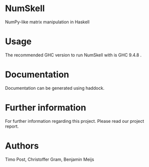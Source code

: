 # NumSkell
NumPy-like matrix manipulation in Haskell

# Usage
The recommended GHC version to run NumSkell with is GHC 9.4.8 .

# Documentation
Documentation can be generated using haddock.

# Further information
For further information regarding this project. Please read our project report.

# Authors
Timo Post, Christoffer Gram, Benjamin Meijs
